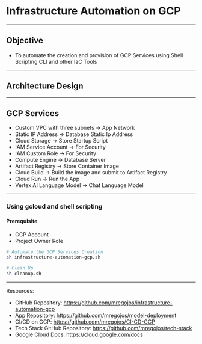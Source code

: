# Infrastructure Automation on GCP

---
## Objective
* To automate the creation and provision of GCP Services using Shell Scripting CLI and other IaC Tools

---
## Architecture Design

---
## GCP Services
* Custom VPC with three subnets -> App Network
* Static IP Address -> Database Static Ip Address
* Cloud Storage -> Store Startup Script 
* IAM Service Account  -> For Security
* IAM Custom Role -> For Security 
* Compute Engine -> Database Server
* Artifact Registry -> Store Container Image
* Cloud Build -> Build the image and submit to Artifact Registry
* Cloud Run -> Run the App
* Vertex AI Language Model -> Chat Language Model

---
### Using gcloud and shell scripting

#### Prerequisite
* GCP Account
* Project Owner Role

```sh
# Automate the GCP Services Creation
sh infrastructure-automation-gcp.sh

# Clean Up
sh cleanup.sh
```

---
Resources:
* GitHub Repository: https://github.com/mregojos/infrastructure-automation-gcp
* App Repository: https://github.com/mregojos/model-deployment
* CI/CD on GCP: https://github.com/mregojos/CI-CD-GCP
* Tech Stack GitHub Repository: https://github.com/mregojos/tech-stack
* Google Cloud Docs: https://cloud.google.com/docs